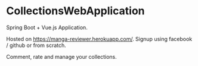 # CollectionsWebApplication
Spring Boot + Vue.js Application.

Hosted on https://manga-reviewer.herokuapp.com/.
Signup using facebook / github or from scratch.

Comment, rate and manage your collections.
